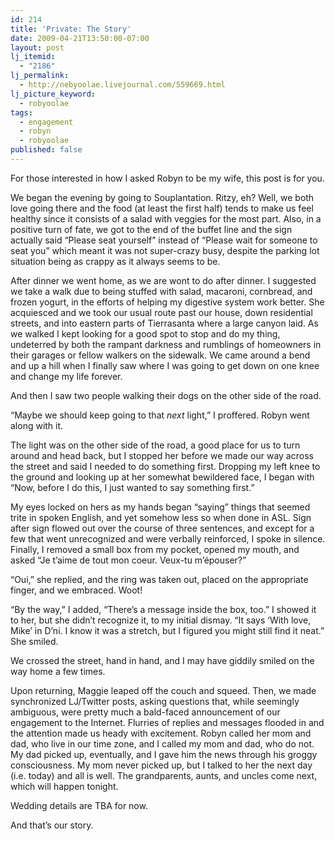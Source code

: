 ```yaml
---
id: 214
title: 'Private: The Story'
date: 2009-04-21T13:50:00-07:00
layout: post
lj_itemid:
  - "2186"
lj_permalink:
  - http://nebyoolae.livejournal.com/559669.html
lj_picture_keyword:
  - robyoolae
tags:
  - engagement
  - robyn
  - robyoolae
published: false
---
```

For those interested in how I asked Robyn to be my wife, this post is for you.

<!--more-->

We began the evening by going to Souplantation. Ritzy, eh? Well, we both love going there and the food (at least the first half) tends to make us feel healthy since it consists of a salad with veggies for the most part. Also, in a positive turn of fate, we got to the end of the buffet line and the sign actually said &#8220;Please seat yourself&#8221; instead of &#8220;Please wait for someone to seat you&#8221; which meant it was not super-crazy busy, despite the parking lot situation being as crappy as it always seems to be.

After dinner we went home, as we are wont to do after dinner. I suggested we take a walk due to being stuffed with salad, macaroni, cornbread, and frozen yogurt, in the efforts of helping my digestive system work better. She acquiesced and we took our usual route past our house, down residential streets, and into eastern parts of Tierrasanta where a large canyon laid. As we walked I kept looking for a good spot to stop and do my thing, undeterred by both the rampant darkness and rumblings of homeowners in their garages or fellow walkers on the sidewalk. We came around a bend and up a hill when I finally saw where I was going to get down on one knee and change my life forever.

And then I saw two people walking their dogs on the other side of the road.

&#8220;Maybe we should keep going to that _next_ light,&#8221; I proffered. Robyn went along with it.

The light was on the other side of the road, a good place for us to turn around and head back, but I stopped her before we made our way across the street and said I needed to do something first. Dropping my left knee to the ground and looking up at her somewhat bewildered face, I began with &#8220;Now, before I do this, I just wanted to say something first.&#8221;

My eyes locked on hers as my hands began &#8220;saying&#8221; things that seemed trite in spoken English, and yet somehow less so when done in ASL. Sign after sign flowed out over the course of three sentences, and except for a few that went unrecognized and were verbally reinforced, I spoke in silence. Finally, I removed a small box from my pocket, opened my mouth, and asked &#8220;Je t&#8217;aime de tout mon coeur. Veux-tu m&#8217;&eacute;pouser?&#8221;

&#8220;Oui,&#8221; she replied, and the ring was taken out, placed on the appropriate finger, and we embraced. Woot!

&#8220;By the way,&#8221; I added, &#8220;There&#8217;s a message inside the box, too.&#8221; I showed it to her, but she didn&#8217;t recognize it, to my initial dismay. &#8220;It says &#8216;With love, Mike&#8217; in D&#8217;ni. I know it was a stretch, but I figured you might still find it neat.&#8221; She smiled.

We crossed the street, hand in hand, and I may have giddily smiled on the way home a few times.

Upon returning, Maggie leaped off the couch and squeed. Then, we made synchronized LJ/Twitter posts, asking questions that, while seemingly ambiguous, were pretty much a bald-faced announcement of our engagement to the Internet. Flurries of replies and messages flooded in and the attention made us heady with excitement. Robyn called her mom and dad, who live in our time zone, and I called my mom and dad, who do not. My dad picked up, eventually, and I gave him the news through his groggy consciousness. My mom never picked up, but I talked to her the next day (i.e. today) and all is well. The grandparents, aunts, and uncles come next, which will happen tonight.

Wedding details are TBA for now.

And that&#8217;s our story.
